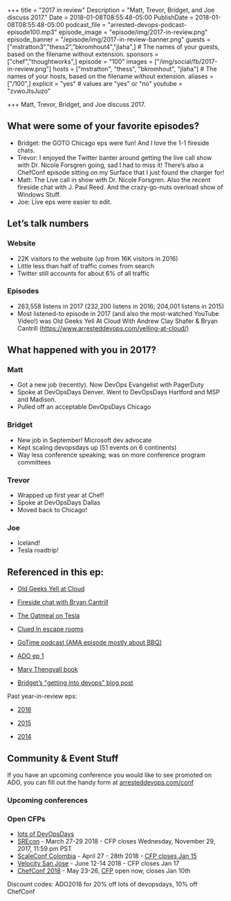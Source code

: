 +++
title = "2017 in review"
Description = "Matt, Trevor, Bridget, and Joe discuss 2017."
Date = 2018-01-08T08:55:48-05:00
PublishDate = 2018-01-08T08:55:48-05:00
podcast_file = "arrested-devops-podcast-episode100.mp3"
episode_image = "episode/img/2017-in-review.png"
episode_banner = "/episode/img/2017-in-review-banner.png"
guests = ["mstratton3","thess2","bkromhout4","jlaha",] # The names of your guests, based on the filename without extension.
sponsors = ["chef","thoughtworks",]
episode = "100"
images = ["/img/social/fb/2017-in-review.png"]
hosts = ["mstratton", "thess", "bkromhout", "jlaha"] # The names of your hosts, based on the filename without extension.
aliases = ["/100",]
explicit = "yes" # values are "yes" or "no"
youtube = "zvwoJtsJuzo"

+++
Matt, Trevor, Bridget, and Joe discuss 2017.

## What were some of your favorite episodes?

- Bridget: the GOTO Chicago eps were fun! And I love the 1-1 fireside chats.
- Trevor: I enjoyed the Twitter banter around getting the live call show with Dr. Nicole Forsgren going, sad I had to miss it! There’s also a ChefConf episode sitting on my Surface that I just found the charger for!
- Matt: The Live call in show with Dr. Nicole Forsgren. Also the recent fireside chat with J. Paul Reed. And the crazy-go-nuts overload show of Windows Stuff.
- Joe: Live eps were easier to edit.

## Let’s talk numbers

### Website
- 22K visitors to the website  (up from 16K visitors in 2016)
- Little less than half of traffic comes from search
- Twitter still accounts for about 6% of all traffic

### Episodes
- 263,558 listens in 2017 (232,200 listens in 2016; 204,001 listens in 2015)
- Most listened-to episode in 2017 (and also the most-watched YouTube Video!) was Old Geeks Yell At Cloud With Andrew Clay Shafer & Bryan Cantrill (https://www.arresteddevops.com/yelling-at-cloud/) 

## What happened with you in 2017?

### Matt
- Got a new job (recently). Now DevOps Evangelist with PagerDuty
- Spoke at DevOpsDays Denver. Went to DevOpsDays Hartford and MSP and Madison.
- Pulled off an acceptable DevOpsDays Chicago

### Bridget
- New job in September! Microsoft dev advocate
- Kept scaling devopsdays up (51 events on 6 continents)
- Way less conference speaking; was on more conference program committees

### Trevor
- Wrapped up first year at Chef! 
- Spoke at DevOpsDays Dallas
- Moved back to Chicago!

### Joe
- Iceland!
- Tesla roadtrip!



## Referenced in this ep:

- [Old Geeks Yell at Cloud](https://www.arresteddevops.com/yelling-at-cloud/)

- [Fireside chat with Bryan Cantrill](https://www.arresteddevops.com/fireside-chat/)

- [The Oatmeal on Tesla](http://theoatmeal.com/comics/tesla_model_s )

- [Clued In escape rooms](http://cluedinescaperooms.com/)

- [GoTime podcast (AMA episode mostly about BBQ)](https://changelog.com/gotime/45)

- [ADO ep 1](https://www.arresteddevops.com/what-is-devops/)

- [Mary Thengvall book](https://twitter.com/mary_grace/status/944289024159526912)

- [Bridget’s "getting into devops" blog post](https://bridgetkromhout.com/blog/noona-is-devops-style/)


Past year-in-review eps:

- [2016](https://www.arresteddevops.com/2016-wrapup/)

- [2015](https://www.arresteddevops.com/2015-in-review/)

- [2014](https://www.arresteddevops.com/a-year-of-ado/)



## Community & Event Stuff

If you have an upcoming conference you would like to see promoted on ADO, you can fill out the handy form at [arresteddevops.com/conf](https://arresteddevops.com/conf)

### Upcoming conferences

### Open CFPs

* [lots of DevOpsDays](https://devopsdays.org/speaking)
* [SREcon](https://www.usenix.org/conference/srecon18americas/call-for-participation) - March 27-29 2018 - CFP closes Wednesday, November 29, 2017, 11:59 pm PST
* [ScaleConf Colombia](http://scaleconfco.com/) - April 27 - 28th 2018 - [CFP closes Jan 15](https://www.papercall.io/scaleconfco2018)
* [Velocity San Jose](https://conferences.oreilly.com/velocity/vl-ca/public/cfp/611 ) - June 12-14 2018 - CFP closes Jan 17
* [ChefConf 2018](https://chefconf.chef.io) - May 23-26, [CFP](https://chefconf.chef.io/cfp/) open now, closes Jan 10th

Discount codes: ADO2018 for 20% off lots of devopsdays, 10% off ChefConf
